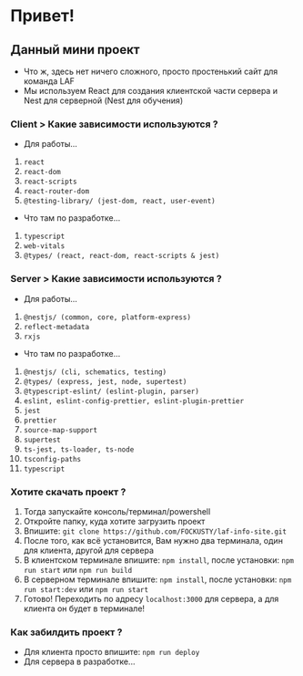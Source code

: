 # Привет!
## Данный мини проект

- Что ж, здесь нет ничего сложного, просто простенький сайт для команда LAF
- Мы используем React для создания клиентской части сервера и Nest для серверной (Nest для обучения)

### Client > Какие зависимости используются ?

- Для работы...
1. `react`
2. `react-dom`
3. `react-scripts`
5. `react-router-dom`
4. `@testing-library/ (jest-dom, react, user-event)`

- Что там по разработке...
1. `typescript`
2. `web-vitals`
3. `@types/ (react, react-dom, react-scripts & jest)`

### Server > Какие зависимости используются ?

- Для работы...
1. `@nestjs/ (common, core, platform-express)`
2. `reflect-metadata`
3. `rxjs`

- Что там по разработке...
1. `@nestjs/ (cli, schematics, testing)`
2. `@types/ (express, jest, node, supertest)`
3. `@typescript-eslint/ (eslint-plugin, parser)`
4. `eslint, eslint-config-prettier, eslint-plugin-prettier`
5. `jest`
6. `prettier`
7. `source-map-support`
8. `supertest`
9. `ts-jest, ts-loader, ts-node`
10. `tsconfig-paths`
11. `typescript`

### Хотите скачать проект ?

1. Тогда запускайте консоль/терминал/powershell
2. Откройте папку, куда хотите загрузить проект
3. Впишите: `git clone https://github.com/FOCKUSTY/laf-info-site.git`
4. После того, как всё установится, Вам нужно два терминала, один для клиента, другой для сервера
6. В клиентском терминале впишите: `npm install`, после установки: `npm run start` или `npm run build`
7. В серверном терминале впишите: `npm install`, после установки: `npm run start:dev` или `npm run start`
8. Готово! Переходить по адресу `localhost:3000` для сервера, а для клиента он будет в терминале!

### Как забилдить проект ?

- Для клиента просто впишите: `npm run deploy`
- Для сервера в разработке...